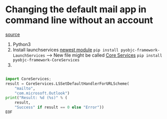 # Changing the default mail app in command line without an account 

[source](https://apple.stackexchange.com/questions/261881/set-default-mail-client-in-macos-without-adding-an-email-account)

1. Python3  
2. Install launchservices [newest module](https://pypi.org/project/pyobjc-framework-LaunchServices/) `pip install pyobjc-framework-LaunchServices`  --> New file might be called [Core Services](https://pypi.org/project/pyobjc-framework-CoreServices/#description) `pip install pyobjc-framework-CoreServices`
3.

```python

import CoreServices;
result = CoreServices.LSSetDefaultHandlerForURLScheme(
    "mailto",
    "com.microsoft.Outlook")
print("Result: %d (%s)" % (
    result,
    "Success" if result == 0 else "Error"))
EOF

```
